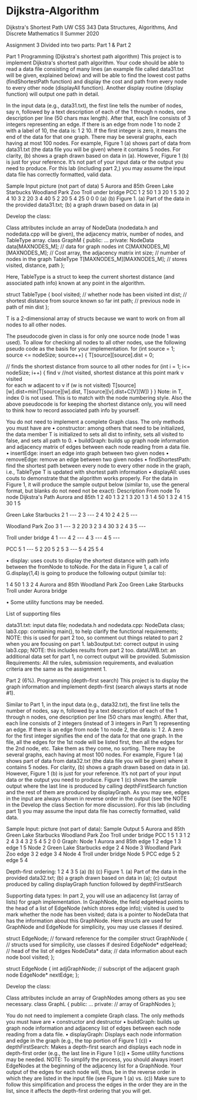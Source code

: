 # Dijkstra-Algorithm

Dijkstra's Shortest Path UW CSS 343 Data Structures, Algorithms, And Discrete Mathematics II Summer 2020

Assignment 3 Divided into two parts: Part 1 & Part 2 

Part 1 Programming (Dijkstra's shortest path algorithm) This project is to implement Dijkstra's shortest path algorithm. Your code should be able to read a data file consisting of many lines (an example file called data31.txt will be given, explained below) and will be able to find the lowest cost paths (findShortestPath function) and display the cost and path from every node to every other node (displayAll function). Another display routine (display function) will output one path in detail.

In the input data (e.g., data31.txt), the first line tells the number of nodes, say n, followed by a text description of each of the 1 through n nodes, one description per line (50 chars max length). After that, each line consists of 3 integers representing an edge. If there is an edge from node 1 to node 2 with a label of 10, the data is: 1 2 10. If the first integer is zero, it means the end of the data for that one graph. There may be several graphs, each having at most 100 nodes. For example, Figure 1 (a) shows part of data from data31.txt (the data file you will be given) where it contains 5 nodes. For clarity, (b) shows a graph drawn based on data in (a). However, Figure 1 (b) is just for your reference. It’s not part of your input data or the output you need to produce. For this lab (including part 2,) you may assume the input data file has correctly formatted, valid data.

Sample Input picture (not part of data) 5
Aurora and 85th Green Lake Starbucks
Woodland Park Zoo Troll under bridge PCC 1 2 50 1 3 20 1 5 30 2 4 10 3 2 20 3 4 40 5 2 20 5 4 25 0 0 0 (a) (b) Figure 1. (a) Part of the data in the provided data31.txt; (b) a graph drawn based on data in (a)

Develop the class:

Class attributes include an array of NodeData (nodedata.h and nodedata.cpp will be given), the adjacency matrix, number of nodes, and TableType array.
class GraphM {
public: ... private: NodeData data[MAXNODES_M]; // data for graph nodes int C[MAXNODES_M][MAXNODES_M]; // Cost array, the adjacency matrix int size; // number of nodes in the graph TableType T[MAXNODES_M][MAXNODES_M]; // stores visited, distance, path };

Here, TableType is a struct to keep the current shortest distance (and associated path info) known at any point in the algorithm.

struct TableType { bool visited; // whether node has been visited int dist; // shortest distance from source known so far int path; // previous node in path of min dist };

T is a 2-dimensional array of structs because we want to work on from all nodes to all other nodes.

The pseudocode given in class is for only one source node (node 1 was used). To allow for checking all nodes to all other nodes, use the following pseudo code as the basis for your implementation.
for (int source = 1; source <= nodeSize; source++) { T[source][source].dist = 0;

  // finds the shortest distance from source to all other nodes
  for (int i = 1; i<= nodeSize; i++) {
     find v //not visited, shortest distance at this point
     mark v visited  
     for each w adjacent to v
       if (w is not visited)
        T[source][w].dist=min(T[source][w].dist, T[source][v].dist+C[V][W]) 
  }
} Note: in T, index 0 is not used. This is to match with the node numbering style. Also the above pseudocode is for keeping the shortest distance only, you will need to think how to record associated path info by yourself.

You do not need to implement a complete Graph class. The only methods you must have are • constructor: among others that need to be initialized, the data member T is initialized to sets all dist to infinity, sets all visited to false, and sets all path to 0. • buildGraph: builds up graph node information and adjacency matrix of edges between each node reading from a data file. • insertEdge: insert an edge into graph between two given nodes • removeEdge: remove an edge between two given nodes • findShortestPath: find the shortest path between every node to every other node in the graph, i.e., TableType T is updated with shortest path information • displayAll: uses couts to demonstrate that the algorithm works properly. For the data in Figure 1, it will produce the sample output below (similar to, use the general format, but blanks do not need not be exact):
Description From node To node Dijkstra's Path
Aurora and 85th 1 2 40 1 3 2
1 3 20 1 3
1 4 50 1 3 2 4 1 5 30 1 5

Green Lake Starbucks 2 1 --- 2 3 --- 2 4 10 2 4
2 5 ---

Woodland Park Zoo 3 1 --- 3 2 20 3 2
3 4 30 3 2 4 3 5 ---

Troll under bridge 4 1 --- 4 2 --- 4 3 --- 4 5 ---

PCC 5 1 --- 5 2 20 5 2 5 3 --- 5 4 25 5 4

• display: uses couts to display the shortest distance with path info between the fromNode to toNode. For the data in Figure 1, a call of G.display(1,4) is going to produce the following output (similar to):

1 4 50 1 3 2 4 Aurora and 85th Woodland Park Zoo Green Lake Starbucks Troll under Aurora bridge

• Some utility functions may be needed.

List of supporting files

data31.txt: input data file;
nodedata.h and nodedata.cpp: NodeData class;
lab3.cpp: containing main(), to help clarify the functional requirements; NOTE: this is used for part 2 too, so comment out things related to part 2 when you are focusing on part 1.
lab3output.txt: correct output in using lab3.cpp; NOTE: this includes results from part 2 too.
dataUWB.txt: an additional data set for part 1, no correct output will be provided.
Submission Requirements: All the rules, submission requirements, and evaluation criteria are the same as the assignment 1.

Part 2 (6%). Programming (depth-first search) This project is to display the graph information and implement depth-first (search always starts at node #1).

Similar to Part 1, in the input data (e.g., data32.txt), the first line tells the number of nodes, say n, followed by a text description of each of the 1 through n nodes, one description per line (50 chars max length). After that, each line consists of 2 integers (instead of 3 integers in Part 1) representing an edge. If there is an edge from node 1 to node 2, the data is: 1 2. A zero for the first integer signifies the end of the data for that one graph. In the file, all the edges for the 1st node will be listed first, then all the edges for the 2nd node, etc. Take them as they come, no sorting. There may be several graphs, each having at most 100 nodes. For example, Figure 1 (a) shows part of data from data32.txt (the data file you will be given) where it contains 5 nodes. For clarity, (b) shows a graph drawn based on data in (a). However, Figure 1 (b) is just for your reference. It’s not part of your input data or the output you need to produce. Figure 1 (c) shows the sample output where the last line is produced by calling depthFirstSearch function and the rest of them are produced by displayGraph. As you may see, edges in the input are always shown in reverse order in the output (see the NOTE in the Develop the class Section for more discussion). For this lab (including part 1) you may assume the input data file has correctly formatted, valid data.

Sample Input: picture (not part of data): Sample Output 5
Aurora and 85th Green Lake Starbucks
Woodland Park Zoo Troll under bridge PCC 1 5 1 3 1 2 2 4 3 4 3 2 5 4 5 2 0 0 Graph: Node 1 Aurora and 85th edge 1 2 edge 1 3 edge 1 5 Node 2 Green Lake Starbucks edge 2 4 Node 3 Woodland Park Zoo edge 3 2 edge 3 4 Node 4 Troll under bridge Node 5 PCC edge 5 2 edge 5 4

Depth-first ordering: 1 2 4 3 5 (a) (b) (c) Figure 1. (a) Part of the data in the provided data32.txt; (b) a graph drawn based on data in (a); (c) output produced by calling displayGraph function followed by depthFirstSearch

Supporting data types: In part 2, you will use an adjacency list (array of lists) for graph implementation. In GraphNode, the field edgeHead points to the head of a list of EdgeNode (which stores edge info); visited is used to mark whether the node has been visited; data is a pointer to NodeData that has the information about this GraphNode. Here structs are used for GraphNode and EdgeNode for simplicity, you may use classes if desired.

struct EdgeNode; // forward reference for the compiler struct GraphNode { // structs used for simplicity, use classes if desired EdgeNode* edgeHead; // head of the list of edges NodeData* data; // data information about each node bool visited;
};

struct EdgeNode { int adjGraphNode; // subscript of the adjacent graph node EdgeNode* nextEdge; };

Develop the class:

Class attributes include an array of GraphNodes among others as you see necessary.
class GraphL {
public: ... private: // array of GraphNodes };

You do not need to implement a complete Graph class. The only methods you must have are • constructor and destructor • buildGraph: builds up graph node information and adjacency list of edges between each node reading from a data file. • displayGraph: Displays each node information and edge in the graph (e.g., the top portion of Figure 1 (c)) • depthFirstSearch: Makes a depth-first search and displays each node in depth-first order (e.g., the last line in Figure 1 (c)) • Some utility functions may be needed.
NOTE: To simplify the process, you should always insert EdgeNodes at the beginning of the adjacency list for a GraphNode. Your output of the edges for each node will, thus, be in the reverse order in which they are listed in the input file (see Figure 1 (a) vs. (c)) Make sure to follow this simplification and process the edges in the order they are in the list, since it affects the depth-first ordering that you will get.
